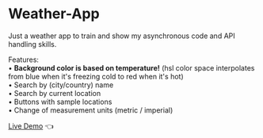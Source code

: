 # Weather-App

Just a weather app to train and show my asynchronous code and API handling skills.

Features:<br>
• <b>Background color is based on temperature!</b> (hsl color space interpolates from blue when it's freezing cold to red when it's hot)<br>
• Search by (city/country) name<br>
• Search by current location<br>
• Buttons with sample locations<br>
• Change of measurement units (metric / imperial)<br>

[Live Demo](https://mariuszciaston.github.io/Weather-App/) :point_left:
